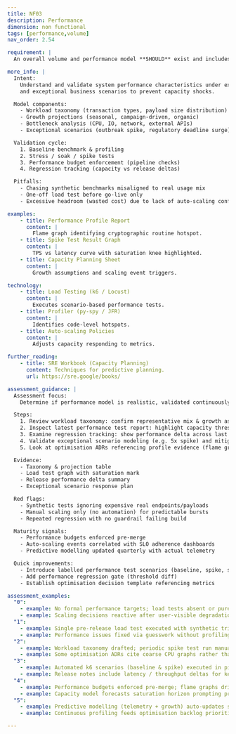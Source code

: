 ```yaml
---
title: NF03
description: Performance
dimension: non functional
tags: [performance,volume]
nav_order: 2.54

requirement: |
  An overall volume and performance model **SHOULD** exist and includes business-realistic exceptional scenarios.

more_info: |
  Intent:
    Understand and validate system performance characteristics under expected
    and exceptional business scenarios to prevent capacity shocks.

  Model components:
    - Workload taxonomy (transaction types, payload size distribution)
    - Growth projections (seasonal, campaign-driven, organic)
    - Bottleneck analysis (CPU, IO, network, external APIs)
    - Exceptional scenarios (outbreak spike, regulatory deadline surge)

  Validation cycle:
    1. Baseline benchmark & profiling
    2. Stress / soak / spike tests
    3. Performance budget enforcement (pipeline checks)
    4. Regression tracking (capacity vs release deltas)

  Pitfalls:
    - Chasing synthetic benchmarks misaligned to real usage mix
    - One-off load test before go-live only
    - Excessive headroom (wasted cost) due to lack of auto-scaling confidence

examples: 
    - title: Performance Profile Report
      content: |
        Flame graph identifying cryptographic routine hotspot.
    - title: Spike Test Result Graph
      content: |
        TPS vs latency curve with saturation knee highlighted.
    - title: Capacity Planning Sheet
      content: |
        Growth assumptions and scaling event triggers.

technology:
    - title: Load Testing (k6 / Locust)
      content: |
        Executes scenario-based performance tests.
    - title: Profiler (py-spy / JFR)
      content: |
        Identifies code-level hotspots.
    - title: Auto-scaling Policies
      content: |
        Adjusts capacity responding to metrics.

further_reading:
    - title: SRE Workbook (Capacity Planning)
      content: Techniques for predictive planning.
      url: https://sre.google/books/

assessment_guidance: |
  Assessment focus:
    Determine if performance model is realistic, validated continuously and driving architecture adaptation.

  Steps:
    1. Review workload taxonomy: confirm representative mix & growth assumptions with data references.
    2. Inspect latest performance test report: highlight capacity threshold (saturation knee) & compare to projected demand horizon.
    3. Examine regression tracking: show performance delta across last 3 releases.
    4. Validate exceptional scenario modeling (e.g. 5x spike) and mitigation plan (auto-scale / backpressure).
    5. Look at optimisation ADRs referencing profile evidence (flame graphs or metrics) not hunches.

  Evidence:
    - Taxonomy & projection table
    - Load test graph with saturation mark
    - Release performance delta summary
    - Exceptional scenario response plan

  Red flags:
    - Synthetic tests ignoring expensive real endpoints/payloads
    - Manual scaling only (no automation) for predictable bursts
    - Repeated regression with no guardrail failing build

  Maturity signals:
    - Performance budgets enforced pre-merge
    - Auto-scaling events correlated with SLO adherence dashboards
    - Predictive modelling updated quarterly with actual telemetry

  Quick improvements:
    - Introduce labelled performance test scenarios (baseline, spike, soak)
    - Add performance regression gate (threshold diff)
    - Establish optimisation decision template referencing metrics

assessment_examples:
  "0":
    - example: No formal performance targets; load tests absent or purely ad-hoc scripts.
    - example: Scaling decisions reactive after user-visible degradation.
  "1":
    - example: Single pre-release load test executed with synthetic trivial payloads; no regression tracking.
    - example: Performance issues fixed via guesswork without profiling evidence.
  "2":
    - example: Workload taxonomy drafted; periodic spike test run manually; limited metrics baseline captured.
    - example: Some optimisation ADRs cite coarse CPU graphs rather than detailed profiling.
  "3":
    - example: Automated k6 scenarios (baseline & spike) executed in pipeline with pass/fail budgets.
    - example: Release notes include latency / throughput deltas for key operations.
  "4":
    - example: Performance budgets enforced pre-merge; flame graphs drive targeted refactors with tracked gains.
    - example: Capacity model forecasts saturation horizon prompting proactive scaling changes.
  "5":
    - example: Predictive modelling (telemetry + growth) auto-updates scaling policies; anomalies trigger investigation before SLO impact.
    - example: Continuous profiling feeds optimisation backlog prioritised by cost-performance ROI.

---
```

